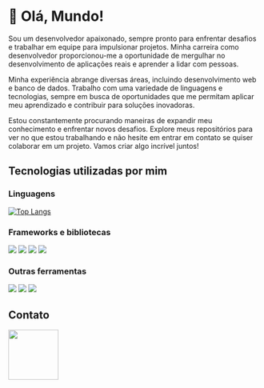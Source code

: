 # 👋 Olá, Mundo!

Sou um desenvolvedor apaixonado, sempre pronto para enfrentar desafios e trabalhar em equipe para impulsionar projetos. Minha carreira como desenvolvedor proporcionou-me a oportunidade de mergulhar no desenvolvimento de aplicações reais e aprender a lidar com pessoas.

Minha experiência abrange diversas áreas, incluindo desenvolvimento web e banco de dados. Trabalho com uma variedade de linguagens e tecnologias, sempre em busca de oportunidades que me permitam aplicar meu aprendizado e contribuir para soluções inovadoras.

Estou constantemente procurando maneiras de expandir meu conhecimento e enfrentar novos desafios. Explore meus repositórios para ver no que estou trabalhando e não hesite em entrar em contato se quiser colaborar em um projeto. Vamos criar algo incrível juntos!

## Tecnologias utilizadas por mim
### Linguagens
[![Top Langs](https://github-readme-stats.vercel.app/api/top-langs/?username=silvatheus01&layout=compact&langs_count=10&theme=radical)](https://github.com/anuraghazra/github-readme-stats)

### Frameworks e bibliotecas
<div id="container" style="flex">
  <img src="https://img.shields.io/badge/Django-092E20?style=for-the-badge&logo=django&logoColor=white" heigth="80" />
  <img src="https://img.shields.io/badge/React-20232A?style=for-the-badge&logo=react&logoColor=61DAFB" heigth="80" />
  <img src="https://img.shields.io/badge/spring-%236DB33F.svg?style=for-the-badge&logo=spring&logoColor=white"/>
  <img src="https://img.shields.io/badge/pandas-%23150458.svg?style=for-the-badge&logo=pandas&logoColor=white" />
<div/>

### Outras ferramentas
<div id="container" style="flex">
  <img src="https://img.shields.io/badge/docker-%230db7ed.svg?style=for-the-badge&logo=docker&logoColor=white" />
  <img src="https://img.shields.io/badge/-ElasticSearch-005571?style=for-the-badge&logo=elasticsearch" />
  <img src="https://img.shields.io/badge/mysql-%2300f.svg?style=for-the-badge&logo=mysql&logoColor=white" />
<div/>
  

## Contato  
<a href="https://www.linkedin.com/in/silvatheus01/" target="_blank">
<img src="https://img.shields.io/badge/LinkedIn-0077B5?style=for-the-badge&logo=linkedin&logoColor=white" width="100" />
</a>
